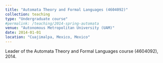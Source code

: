 ```yaml
---
title: "Automata Theory and Formal Languages (4604092)"
collection: teaching
type: "Undergraduate course"
#permalink: /teaching/2014-spring-automata
venue: "Autonomous Metropolitan University (UAM)"
date: 2014-01-01
location: "Cuajimalpa, Mexico, Mexico"
---
```

Leader of the Automata Theory and Formal Languages course (4604092), 2014.